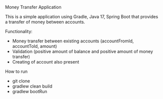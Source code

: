 Money Transfer Application

This is a simple application using Gradle, Java 17, Spring Boot that provides a transfer of money between accounts.


Functionality:
- Money transfer between existing accounts (accountFromId, accountToId, amount)
- Validation (positive amount of balance and positive amount of money transfer)
- Creating of account also present

How to run

- git clone 
- gradlew clean build
- gradlew bootRun
